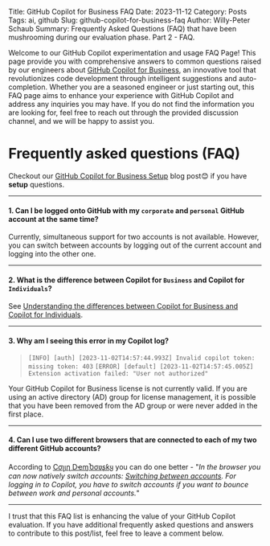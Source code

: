 Title: GitHub Copilot for Business FAQ
Date: 2023-11-12
Category: Posts 
Tags: ai, github
Slug: github-copilot-for-business-faq
Author: Willy-Peter Schaub
Summary: Frequently Asked Questions (FAQ) that have been mushrooming during our evaluation phase. Part 2 - FAQ.

Welcome to our GitHub Copilot experimentation and usage FAQ Page! This page provide you with comprehensive answers to common questions raised by our engineers about [GitHub Copilot for Business](https://resources.github.com/copilot-for-business), an innovative tool that revolutionizes code development through intelligent suggestions and auto-completion. Whether you are a seasoned engineer or just starting out, this FAQ page aims to enhance your experience with GitHub Copilot and address any inquiries you may have. If you do not find the information you are looking for, feel free to reach out through the provided discussion channel, and we will be happy to assist you.

# Frequently asked questions (FAQ)

Checkout our [GitHub Copilot for Business Setup](/github-copilot-for-business-setup.html) blog post😊 if you have **setup** questions.

---

#### 1. Can I be logged onto GitHub with my ``corporate`` and ``personal`` GitHub account at the same time?

Currently, simultaneous support for two accounts is not available. However, you can switch between accounts by logging out of the current account and logging into the other one.

---

#### 2. What is the difference between Copilot for ``Business`` and Copilot for ``Individuals``?

See [Understanding the differences between Copilot for Business and Copilot for Individuals](https://docs.github.com/en/enterprise-cloud@latest/copilot/overview-of-github-copilot/about-github-copilot-for-business#understanding-the-differences-between-copilot-for-business-and-copilot-for-individuals).

---

#### 3. Why am I seeing this error in my Copilot log? 

> ``[INFO] [auth] [2023-11-02T14:57:44.993Z] Invalid copilot token: missing token: 403``
> ``[ERROR] [default] [2023-11-02T14:57:45.005Z] Extension activation failed: "User not authorized"``

Your GitHub Copilot for Business license is not currently valid. If you are using an active directory (AD) group for license management, it is possible that you have been removed from the AD group or were never added in the first place.

---

#### 4. Can I use two different browsers that are connected to each of my two different GitHub accounts?

According to [Cσʅιɳ DҽɱႦσʋʂƙყ](https://twitter.com/colindembovsky) you can do one better - "_In the browser you can now natively switch accounts: [Switching between accounts](https://docs.github.com/en/authentication/keeping-your-account-and-data-secure/switching-between-accounts#about-switching-between-your-accounts). For logging in to Copilot, you have to switch accounts if you want to bounce between work and personal accounts._"

---

I trust that this FAQ list is enhancing the value of your GitHub Copilot evaluation. If you have additional frequently asked questions and answers to contribute to this post/list, feel free to leave a comment below.
